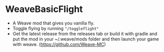 # WeaveBasicFlight
- A Weave mod that gives you vanilla fly.
- Toggle flying by running `"/toggleflight"`
- Get the latest release from the releases tab or build it with gradle and put the mod in your ~/.weave/mods folder and then launch your game with weave. (https://github.com/Weave-MC)
